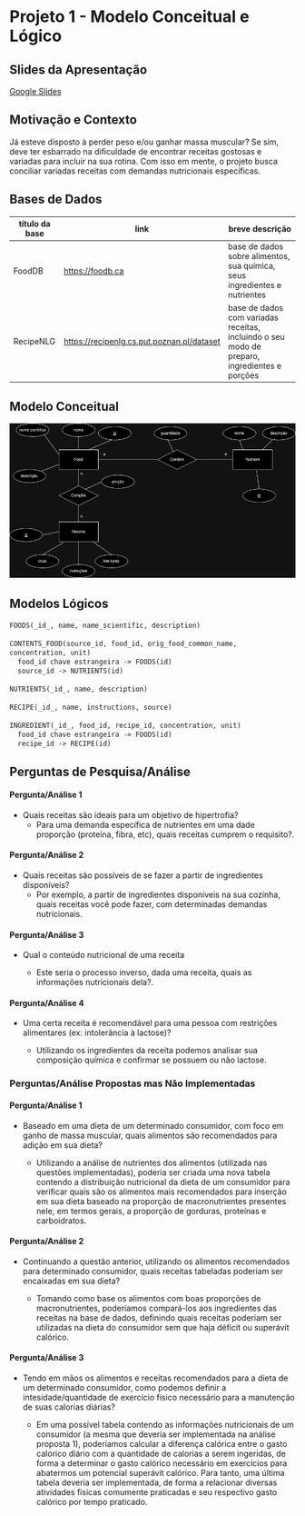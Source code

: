 # Projeto 1 - Modelo Conceitual e Lógico

## Slides da Apresentação
[Google Slides](https://docs.google.com/presentation/d/1z5YChWxqOY2Gi0ysH5Cu2qzpsNbFgGhCihPXPbB_s-4/edit#slide=id.p)

## Motivação e Contexto

Já esteve disposto à perder peso e/ou ganhar massa muscular? Se sim, deve ter esbarrado na dificuldade de encontrar receitas gostosas e variadas para incluir na sua rotina. 
Com isso em mente, o projeto busca conciliar variadas receitas com demandas nutricionais específicas.

## Bases de Dados

título da base | link | breve descrição
----- | ----- | -----
FoodDB | https://foodb.ca | base de dados sobre alimentos, sua química, seus ingredientes e nutrientes
RecipeNLG | https://recipenlg.cs.put.poznan.pl/dataset | base de dados com variadas receitas, incluindo o seu modo de preparo, ingredientes e porções


## Modelo Conceitual

![ER Receitas](images/er.png)

## Modelos Lógicos

~~~
FOODS(_id_, name, name_scientific, description)

CONTENTS_FOOD(source_id, food_id, orig_food_common_name, concentration, unit)
  food_id chave estrangeira -> FOODS(id)
  source_id -> NUTRIENTS(id)

NUTRIENTS(_id_, name, description)

RECIPE(_id_, name, instructions, source)

INGREDIENT(_id_, food_id, recipe_id, concentration, unit)
  food_id chave estrangeira -> FOODS(id)
  recipe_id -> RECIPE(id)
~~~

## Perguntas de Pesquisa/Análise
#### Pergunta/Análise 1
* Quais receitas são ideais para um objetivo de hipertrofia?
   * Para uma demanda específica de nutrientes em uma dade proporção (proteína, fibra, etc), quais receitas cumprem o requisito?.

#### Pergunta/Análise 2
* Quais receitas são possíveis de se fazer a partir de ingredientes disponíveis?
  * Por exemplo, a partir de ingredientes disponíveis na sua cozinha, quais receitas você pode fazer, com determinadas demandas nutricionais.

#### Pergunta/Análise 3
* Qual o conteúdo nutricional de uma receita   

   * Este seria o processo inverso, dada uma receita, quais as informações nutricionais dela?.
 
#### Pergunta/Análise 4
* Uma certa receita é recomendável para uma pessoa com restrições alimentares (ex: intolerância à lactose)?

   * Utilizando os ingredientes da receita podemos analisar sua composição química e confirmar se possuem ou não lactose.

### Perguntas/Análise Propostas mas Não Implementadas

#### Pergunta/Análise 1
* Baseado em uma dieta de um determinado consumidor, com foco em ganho de massa muscular, quais alimentos são recomendados para adição em sua dieta? 

   * Utilizando a análise de nutrientes dos alimentos (utilizada nas questões implementadas), poderia ser criada uma nova tabela contendo a distribuição nutricional da dieta de um consumidor para verificar quais são os alimentos mais recomendados para inserção em sua dieta baseado na proporção de macronutrientes presentes nele, em termos gerais, a proporção de gorduras, proteínas e carboidratos.

#### Pergunta/Análise 2
* Continuando a questão anterior, utilizando os alimentos recomendados para determinado consumidor, quais receitas tabeladas poderiam ser encaixadas em sua dieta?
   
   * Tomando como base os alimentos com boas proporções de macronutrientes, poderíamos compará-los aos ingredientes das receitas na base de dados, definindo quais receitas poderiam ser utilizadas na dieta do consumidor sem que haja déficit ou superávit calórico.

#### Pergunta/Análise 3
* Tendo em mãos os alimentos e receitas recomendados para a dieta de um determinado consumidor, como podemos definir a intesidade/quantidade de exercício físico necessário para a manutenção de suas calorias diárias?
  
  * Em uma possível tabela contendo as informações nutricionais de um consumidor (a mesma que deveria ser implementada na análise proposta 1), poderíamos calcular a diferença calórica entre o gasto calórico diário com a quantidade de calorias a serem ingeridas, de forma a determinar o gasto calórico necessário em exercícios para abatermos um potencial superávit calórico. Para tanto, uma última tabela deveria ser implementada, de forma a relacionar diversas atividades físicas comumente praticadas e seu respectivo gasto calórico por tempo praticado.

